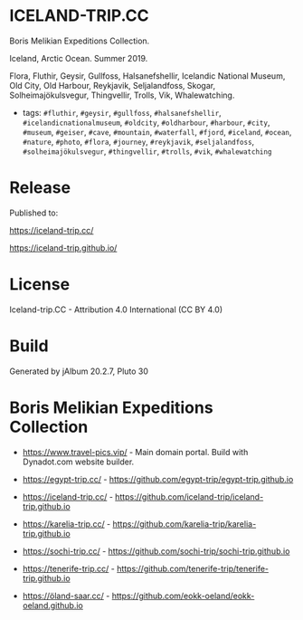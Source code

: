 # ICELAND-TRIP.CC

Boris Melikian Expeditions Collection.

Iceland, Arctic Ocean. Summer 2019.

Flora, Fluthir, Geysir, Gullfoss, Halsanefshellir, Icelandic National Museum, Old City, Old Harbour, Reykjavik, Seljalandfoss, Skogar, Solheimajökulsvegur, Thingvellir, Trolls, Vik, Whalewatching.

* tags: `#fluthir`, `#geysir`, `#gullfoss`, `#halsanefshellir`, `#icelandicnationalmuseum`, `#oldcity`, `#oldharbour`, `#harbour`, `#city`, `#museum`, `#geiser`, `#cave`, `#mountain`, `#waterfall`, `#fjord`, `#iceland`, `#ocean`, `#nature`, `#photo`, `#flora`, `#journey`, `#reykjavik`, `#seljalandfoss`, `#solheimajökulsvegur`, `#thingvellir`, `#trolls`, `#vik`, `#whalewatching`

# Release

Published to:

https://iceland-trip.cc/

https://iceland-trip.github.io/


# License

Iceland-trip.CC - Attribution 4.0 International (CC BY 4.0)

# Build

Generated by jAlbum 20.2.7, Pluto 30

# Boris Melikian Expeditions Collection

* https://www.travel-pics.vip/ - Main domain portal. Build with Dynadot.com website builder.

* https://egypt-trip.cc/ - https://github.com/egypt-trip/egypt-trip.github.io
* https://iceland-trip.cc/ - https://github.com/iceland-trip/iceland-trip.github.io
* https://karelia-trip.cc/ - https://github.com/karelia-trip/karelia-trip.github.io
* https://sochi-trip.cc/ - https://github.com/sochi-trip/sochi-trip.github.io
* https://tenerife-trip.cc/ - https://github.com/tenerife-trip/tenerife-trip.github.io
* https://öland-saar.cc/ - https://github.com/eokk-oeland/eokk-oeland.github.io
